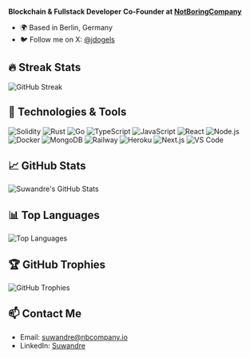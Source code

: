**Blockchain & Fullstack Developer**
**Co-Founder at [NotBoringCompany](https://nbcompany.io/)**  

- 🌍 Based in Berlin, Germany
- 🐦 Follow me on X: [@jdogels](https://twitter.com/jdogels)

## 🔥 Streak Stats

![GitHub Streak](https://github-readme-streak-stats.herokuapp.com/?user=suwandre&theme=radical)

## 🔧 Technologies & Tools

![Solidity](https://img.shields.io/badge/-Solidity-363636?style=flat&logo=solidity)
![Rust](https://img.shields.io/badge/-Rust-000000?style=flat&logo=rust)
![Go](https://img.shields.io/badge/-Go-00ADD8?style=flat&logo=go)
![TypeScript](https://img.shields.io/badge/-TypeScript-3178C6?style=flat&logo=typescript)
![JavaScript](https://img.shields.io/badge/-JavaScript-F7DF1E?style=flat&logo=javascript)
![React](https://img.shields.io/badge/-React-61DAFB?style=flat&logo=react)
![Node.js](https://img.shields.io/badge/-Node.js-339933?style=flat&logo=node.js)
![Docker](https://img.shields.io/badge/-Docker-2496ED?style=flat&logo=docker)
![MongoDB](https://img.shields.io/badge/-MongoDB-47A248?style=flat&logo=mongodb)
![Railway](https://img.shields.io/badge/-Railway-0B0D0E?style=flat&logo=railway)
![Heroku](https://img.shields.io/badge/-Heroku-430098?style=flat&logo=heroku)
![Next.js](https://img.shields.io/badge/-Next.js-000000?style=flat&logo=nextdotjs)
![VS Code](https://img.shields.io/badge/-VS%20Code-007ACC?style=flat&logo=visual-studio-code)

## 📈 GitHub Stats

![Suwandre's GitHub Stats](https://github-readme-stats.vercel.app/api?username=suwandre&show_icons=true&theme=radical)

## 📊 Top Languages

![Top Languages](https://github-readme-stats.vercel.app/api/top-langs/?username=suwandre&layout=compact&theme=radical)

## 🏆 GitHub Trophies

![GitHub Trophies](https://github-profile-trophy.vercel.app/?username=suwandre&theme=radical)

## 📫 Contact Me

- Email: [suwandre@nbcompany.io](mailto:suwandre@nbcompany.io)
- LinkedIn: [Suwandre](https://www.linkedin.com/in/suwandre/)
